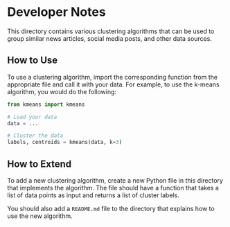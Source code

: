 # Developer Notes

This directory contains various clustering algorithms that can be used to group similar news articles, social media posts, and other data sources.

## How to Use

To use a clustering algorithm, import the corresponding function from the appropriate file and call it with your data. For example, to use the k-means algorithm, you would do the following:

```python
from kmeans import kmeans

# Load your data
data = ...

# Cluster the data
labels, centroids = kmeans(data, k=3)
```

## How to Extend

To add a new clustering algorithm, create a new Python file in this directory that implements the algorithm. The file should have a function that takes a list of data points as input and returns a list of cluster labels.

You should also add a `README.md` file to the directory that explains how to use the new algorithm.
